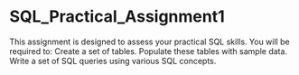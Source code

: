 # SQL_Practical_Assignment1
This assignment is designed to assess your practical SQL skills. You will be required to:  Create a set of tables. Populate these tables with sample data. Write a set of SQL queries using various SQL concepts.
